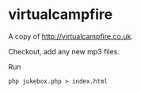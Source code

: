virtualcampfire
===============


A copy of http://virtualcampfire.co.uk. 


Checkout, add any new mp3 files. 

Run 


```
php jukebox.php > index.html
```

